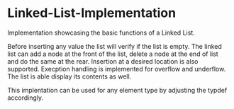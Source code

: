 # Linked-List-Implementation
Implementation showcasing the basic functions of a Linked List.

Before inserting any value the list will verify if the list is empty.
The linked list can add a node at the front of the list, delete a node at the end of list and do the same at the rear.
Insertion at a desired location is also supported.
Execption handling is implemented for overflow and underflow.
The list is able display its contents as well. 

This implentation can be used for any element type by adjusting the typdef accordingly.
